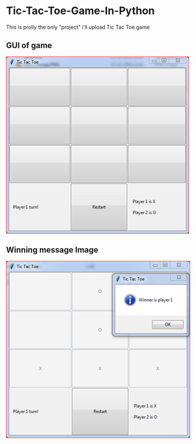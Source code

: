 # Tic-Tac-Toe-Game-In-Python
This is prolly the only "project" i'll upload
Tic Tac Toe game

## GUI of game

![Gui](./Gui.PNG)

## Winning message Image

![Winning_message](./Winning_message.PNG)

